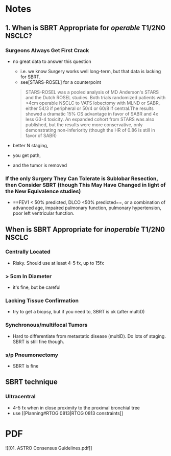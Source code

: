 # Notes
## 1. When is SBRT Appropriate for _operable_ T1/2N0 NSCLC?
### Surgeons Always Get First Crack
- no great data to answer this question
	- i.e. we know Surgery works well long-term, but that data is lacking for SBRT.
	- see[STARS-ROSEL] for a counterpoint
	> STARS-ROSEL was a pooled analysis of MD Anderson's STARS and the Dutch ROSEL studies.
	> Both trials randomized patients with <4cm operable NSCLC to VATS lobectomy with MLND or SABR, either 54/3 if peripheral or 50/4 or 60/8 if central.The results showed a dramatic 15% OS advantage in favor of SABR and 4x less G3-4 toxicity.
	> An expanded cohort from STARS was also published, but the results were more conservative, only demonstrating non-inferiority (though the HR of 0.86 is still in favor of SABR)

- better N staging,
- you get path,
- and the tumor is removed

### If the only Surgery They Can Tolerate is Sublobar Resection, then Consider SBRT (though This May Have Changed in light of the New Equivalence studies)
- ==FEV1 < 50% predicted, DLCO <50% predicted==, or a combination of advanced age, impaired pulmonary function, pulmonary hypertension, poor left ventricular function.

## When is SBRT Appropriate for _inoperable_ T1/2N0 NSCLC
### Centrally Located
- Risky. Should use at least 4-5 fx, up to 15fx

### > 5cm In Diameter
- it's fine, but be careful

### Lacking Tissue Confirmation
- try to get a biopsy, but if you need to, SBRT is ok (after multiD)

### Synchronous/multifocal Tumors
- Hard to differentiate from metastatic disease (multiD). Do lots of staging. SBRT is still fine though.

### s/p Pneumonectomy
- SBRT is fine
## SBRT technique
### Ultracentral
- 4-5 fx when in close proximity to the proximal bronchial tree
- use [[Planning#RTOG 0813|RTOG 0813 constraints]]

# PDF
![[01. ASTRO Consensus Guidelines.pdf]]
